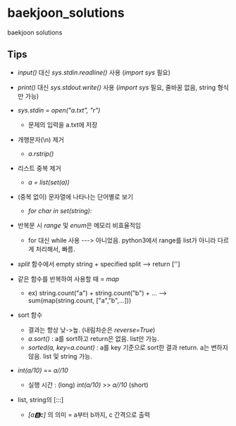 # baekjoon_solutions
baekjoon solutions

## Tips
- *input()* 대신 *sys.stdin.readline()* 사용 (*import sys* 필요)
- *print()* 대신 *sys.stdout.write()* 사용 (*import sys* 필요, 줄바꿈 없음, string 형식만 가능)

- *sys.stdin = open("a.txt", "r")*
  - 문제의 입력을 a.txt에 저장
  
- 개행문자(\n) 제거
  - *a.rstrip()*
  
- 리스트 중복 제거
  - *a = list(set(a))*
  
- (중복 없이) 문자열에 나타나는 단어별로 보기
  - *for char in set(string):*
  
- 반복문 시 *range* 및 *enum*은 메모리 비효율적임
  - for 대신 while 사용 ---> 아니었음. python3에서 range를 list가 아니라 다르게 처리해서, 빠름.
  
- *split* 함수에서 empty string + specified split --> return ['']

- 같은 함수를 반복하여 사용할 때 = *map*
  - ex) string.count("a") + string.count("b") + ...    -->    sum(map(string.count, ["a","b",...]))
  
- sort 함수
  - 결과는 항상 낮->높. (내림차순은 *reverse=True*)
  - *a.sort()* : a를 sort하고 return은 없음. list만 가능.
  - *sorted(a, key=a.count)* : a를 key 기준으로 sort한 결과 return. a는 변하지 않음. list 및 string 가능.

- *int(a/10)* == *a//10*
  - 실행 시간 : (long) *int(a/10)* >> *a//10* (short)

- list, string의 [:::]
  - *[a:b:c]* 의 의미 = a부터 b까지, c 간격으로 출력
